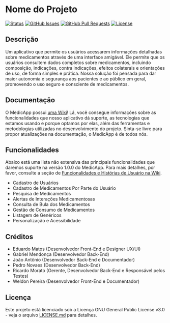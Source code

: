 # Nome do Projeto

[![Status](https://img.shields.io/badge/status-active-success.svg)]()
[![GitHub Issues](https://img.shields.io/github/issues/IF977/if977-project-standards.svg)](https://github.com/RicardoMorato/MedicApp/issues)
[![GitHub Pull Requests](https://img.shields.io/github/issues-pr/IF977/if977-project-standards.svg)](https://github.com/RicardoMorato/MedicApp/pulls)
[![License](https://img.shields.io/badge/license-MIT-blue.svg)](/LICENSE)

## Descrição

Um aplicativo que permite os usuários acessarem informações detalhadas sobre medicamentos através de uma interface amigável.
Ele permite que os usuários consultem dados completos sobre medicamentos, incluindo composição, indicações, contra indicações, efeitos colaterais e orientações de uso, de forma simples e prática.
Nossa solução foi pensada para dar maior autonomia e segurança aos pacientes e ao público em geral, promovendo o uso seguro e consciente de medicamentos.

## Documentação

O MedicApp possui [uma Wiki](https://github.com/RicardoMorato/MedicApp/wiki)! Lá, você consegue informações sobre as funcionalidades que nosso aplicativo dá suporte, as tecnologias que estamos usando e porque optamos por elas, além das ferramentas e metodologias utilizadas no desenvolvimento do projeto. Sinta-se livre para propor atualizações na documentação, o MedicApp é de todos nós.

## Funcionalidades

Abaixo está uma lista não extensiva das principais funcionalidades que daremos suporte na versão 1.0.0 do MedicApp. Para mais detalhes, por favor, consulte a seção de [Funcionalidades e Histórias de Usuário na Wiki](https://github.com/RicardoMorato/MedicApp/wiki/Funcionalidades-e-Hist%C3%B3rias-de-Usu%C3%A1rio).

- Cadastro de Usuários
- Cadastro de Medicamentos Por Parte do Usuário
- Pesquisa de Medicamentos
- Alertas de Interações Medicamentosas
- Consulta de Bula dos Medicamentos
- Gestão de Consumo de Medicamentos
- Listagem de Genéricos
- Personalização e Acessibilidade

## Créditos

- Eduardo Matos (Desenvolvedor Front-End e Designer UX/UI)
- Gabriel Mendonça (Desenvolvedor Back-End)
- João Antônio (Desenvolvedor Back-End e Documentador)
- Pedro Novaes (Desenvolvedor Back-End)
- Ricardo Morato (Gerente, Desenvolvedor Back-End e Responsável pelos Testes)
- Weldon Pereira (Desenvolvedor Front-End e Documentador)

## Licença

Este projeto está licenciado sob a Licença GNU General Public License v3.0 - veja o arquivo [LICENSE.md](LICENSE) para detalhes.
